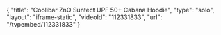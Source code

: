 {
    "title": "Coolibar ZnO Suntect UPF 50+ Cabana Hoodie",
    "type": "solo",
    "layout": "iframe-static",
    "videoId": "112331833",
    "url": "\/tvpembed\/112331833"
}